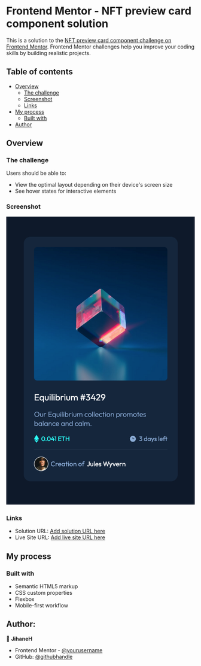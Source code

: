 # Frontend Mentor - NFT preview card component solution

This is a solution to the [NFT preview card component challenge on Frontend Mentor](https://www.frontendmentor.io/challenges/nft-preview-card-component-SbdUL_w0U). Frontend Mentor challenges help you improve your coding skills by building realistic projects.

## Table of contents

- [Overview](#overview)
  - [The challenge](#the-challenge)
  - [Screenshot](#screenshot)
  - [Links](#links)
- [My process](#my-process)
  - [Built with](#built-with)
- [Author](#author)

## Overview

### The challenge

Users should be able to:

- View the optimal layout depending on their device's screen size
- See hover states for interactive elements

### Screenshot

![](./screenshot.png)

### Links

- Solution URL: [Add solution URL here](https://github.com/jihaneH/card-component)
- Live Site URL: [Add live site URL here](https://jihaneh.github.io/card-component/)

## My process

### Built with

- Semantic HTML5 markup
- CSS custom properties
- Flexbox
- Mobile-first workflow

## Author:

👤 **JihaneH**

- Frontend Mentor - [@yourusername](https://www.frontendmentor.io/profile/jihaneH)
- GitHub: [@githubhandle](https://github.com/jihaneH)
